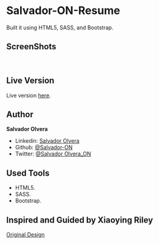 
# Salvador-ON-Resume

Built it using HTML5, SASS, and Bootstrap.

## ScreenShots

![]()
![]()

## Live Version

Live version [here](https://salvador-on.github.io/Salvador-ON-Resume).

## Author

**Salvador Olvera**
- Linkedin: [Salvador Olvera](https://www.linkedin.com/in/salvador-olvera-n)
- Github: [@Salvador-ON](https://github.com/Salvador-ON)
- Twitter: [@Salvador Olvera_ON](https://twitter.com/Salvador_ON) 

## Used Tools

- HTML5.
- SASS.
- Bootstrap.

## Inspired and Guided by Xiaoying Riley
[Original Design](https://themes.3rdwavemedia.com/bootstrap-templates/resume/free-bootstrap4-resume-cv-template-for-developers-pillar/)




